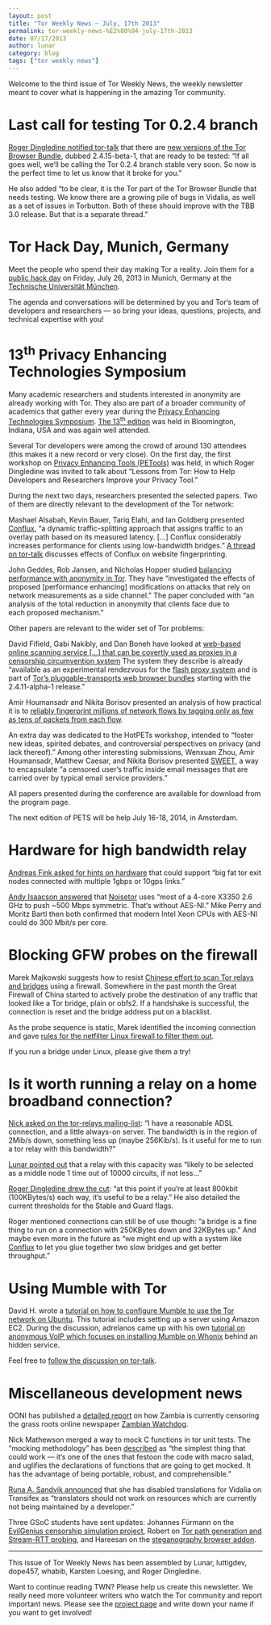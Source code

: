 ```yaml
---
layout: post
title: "Tor Weekly News — July, 17th 2013"
permalink: tor-weekly-news-%E2%80%94-july-17th-2013
date: 07/17/2013
author: lunar
category: blog
tags: ["tor weekly news"]
---
```


Welcome to the third issue of Tor Weekly News, the weekly newsletter meant to cover what is happening in the amazing Tor community.

# Last call for testing Tor 0.2.4 branch

[Roger Dingledine notified tor-talk](https://lists.torproject.org/pipermail/tor-talk/2013-July/028934.html) that there are [new versions of the Tor Browser Bundle](https://www.torproject.org/projects/torbrowser.html.en#Download-torbrowserbundlealpha), dubbed 2.4.15-beta-1, that are ready to be tested: “If all goes well, we‘ll be calling the Tor 0.2.4 branch stable very soon. So now is the perfect time to let us know that it broke for you.”

He also added “to be clear, it is the Tor part of the Tor Browser Bundle that needs testing. We know there are a growing pile of bugs in Vidalia, as well as a set of issues in Torbutton. Both of these should improve with the TBB 3.0 release. But that is a separate thread.”

# Tor Hack Day, Munich, Germany

Meet the people who spend their day making Tor a reality. Join them for a [public hack day](https://blog.torproject.org/blog/join-us-tor-hack-day-munich-germany) on Friday, July 26, 2013 in Munich, Germany at the [Technische Universität München](http://www.tum.de/).

The agenda and conversations will be determined by you and Tor‘s team of developers and researchers — so bring your ideas, questions, projects, and technical expertise with you!

# 13<sup>th</sup> Privacy Enhancing Technologies Symposium

Many academic researchers and students interested in anonymity are already working with Tor. They also are part of a broader community of academics that gather every year during the [Privacy Enhancing Technologies Symposium](http://petsymposium.org/). [The 13<sup>th</sup> edition](http://petsymposium.org/2013/program.php) was held in Bloomington, Indiana, USA and was again well attended.

Several Tor developers were among the crowd of around 130 attendees (this makes it a new record or very close). On the first day, the first workshop on [Privacy Enhancing Tools (PETools)](http://petools.soic.indiana.edu/) was held, in which Roger Dingledine was invited to talk about “Lessons from Tor: How to Help Developers and Researchers Improve your Privacy Tool.”

During the next two days, researchers presented the selected papers. Two of them are directly relevant to the development of the Tor network:

Mashael Alsabah, Kevin Bauer, Tariq Elahi, and Ian Goldberg presented [Conflux](http://freehaven.net/anonbib/papers/pets2013/paper_65.pdf), “a dynamic traffic-splitting approach that assigns traffic to an overlay path based on its measured latency. […] Conflux considerably increases performance for clients using low-bandwidth bridges.” [A thread on tor-talk](https://lists.torproject.org/pipermail/tor-talk/2013-July/028950.html) discusses effects of Conflux on website fingerprinting.

John Geddes, Rob Jansen, and Nicholas Hopper studied [balancing performance with anonymity in Tor](http://freehaven.net/anonbib/papers/pets2013/paper_80.pdf). They have “investigated the effects of proposed [performance enhancing] modifications on attacks that rely on network measurements as a side channel.” The paper concluded with “an analysis of the total reduction in anonymity that clients face due to  
each proposed mechanism.”

Other papers are relevant to the wider set of Tor problems:

David Fifield, Gabi Nakibly, and Dan Boneh have looked at [web-based online scanning service […] that can be covertly used as proxies in a censorship circumvention system](http://freehaven.net/anonbib/papers/pets2013/paper_29.pdf) The system they describe is already “available as an experimental rendezvous for the [flash proxy system](https://crypto.stanford.edu/flashproxy/) and is part of [Tor’s pluggable-transports web browser bundles](https://www.torproject.org/projects/obfsproxy.html#download) starting with the 2.4.11-alpha-1 release.”

Amir Houmansadr and Nikita Borisov presented an analysis of how practical it is to [reliably fingerprint millions of network flows by tagging only as few as tens of packets from each flow](http://freehaven.net/anonbib/papers/pets2013/paper_71.pdf).

An extra day was dedicated to the HotPETs workshop, intended to “foster new ideas, spirited debates, and controversial perspectives on privacy (and lack thereof).” Among other interesting submissions, Wenxuan Zhou, Amir Houmansadr, Matthew Caesar, and Nikita Borisov presented [SWEET](http://petsymposium.org/2013/papers/zhou-censorship.pdf), a way to encapsulate “a censored user’s traffic inside email messages that are carried over by typical email service providers.”

All papers presented during the conference are available for download from the program page.

The next edition of PETS will be help July 16-18, 2014, in Amsterdam.

# Hardware for high bandwidth relay

[Andreas Fink asked for hints on hardware](https://lists.torproject.org/pipermail/tor-relays/2013-July/002239.html) that could support “big fat tor exit nodes connected with multiple 1gbps or 10gps links.”

[Andy Isaacson answered](https://lists.torproject.org/pipermail/tor-relays/2013-July/002241.html) that [Noisetor](http://noisetor.net/) uses “most of a 4-core X3350 2.6 GHz to push ~500 Mbps symmetric. That‘s without AES-NI.” Mike Perry and Moritz Bartl then both confirmed that modern Intel Xeon CPUs with AES-NI could do 300 Mbit/s per core.

# Blocking GFW probes on the firewall

Marek Majkowski suggests how to resist [Chinese effort to scan Tor relays and bridges](http://www.cs.kau.se/philwint/pdf/foci2012.pdf) using a firewall. Somewhere in the past month the Great Firewall of China started to actively probe the destination of any traffic that looked like a Tor bridge, plain or obfs2. If a handshake is successful, the connection is reset and the bridge address put on a blacklist.

As the probe sequence is static, Marek identified the incoming connection and gave [rules for the netfilter Linux firewall to filter them out](https://lists.torproject.org/pipermail/tor-talk/2013-July/028897.html).

If you run a bridge under Linux, please give them a try!

# Is it worth running a relay on a home broadband connection?

[Nick asked on the tor-relays mailing-list](https://lists.torproject.org/pipermail/tor-relays/2013-July/002240.html): “I have a reasonable ADSL connection, and a little always-on server. The bandwidth is in the region of 2Mib/s down, something less up (maybe 256Kib/s). Is it useful for me to run a tor relay with this bandwidth?”

[Lunar pointed out](https://lists.torproject.org/pipermail/tor-relays/2013-July/002249.html) that a relay with this capacity was “likely to be selected as a middle node 1 time out of 10000 circuits, if not less…”

[Roger Dingledine drew the cut](https://lists.torproject.org/pipermail/tor-relays/2013-July/002255.html): “at this point if you‘re at least 800kbit (100KBytes/s) each way, it‘s useful to be a relay.” He also detailed the current thresholds for the Stable and Guard flags.

Roger mentioned connections can still be of use though: ”a bridge is a fine thing to run on a connection with 250KBytes down and 32KBytes up.” And maybe even more in the future as “we might end up with a system like [Conflux](http://freehaven.net/anonbib/papers/pets2013/paper_65.pdf) to let you glue together two slow bridges and get better throughput.”

# Using Mumble with Tor

David H. wrote a [tutorial on how to configure Mumble to use the Tor network on Ubuntu](http://huertanix.tumblr.com/post/55261352264/location-anonymous-voice-communication-a-step-by-step). This tutorial includes setting up a server using Amazon EC2. During the discussion, adrelanos came up with his own [tutorial on anonymous VoIP which focuses on installing Mumble on Whonix](https://whonix.org/wiki/Voip) behind an hidden service.

Feel free to [follow the discussion on tor-talk](https://lists.torproject.org/pipermail/tor-talk/2013-July/028939.html).

# Miscellaneous development news

OONI has published a [detailed report](https://ooni.torproject.org/zambia-a-country-under-deep-packet-inspection.html) on how Zambia is currently censoring the grass roots online newspaper [Zambian Watchdog](https://zambianwatchdog.com/).

Nick Mathewson merged a way to mock C functions in tor unit tests. The “mocking methodology” has been [described](https://trac.torproject.org/projects/tor/ticket/8949#comment:1) as “the simplest thing that could work — it‘s one of the ones that festoon the code with macro salad, and uglifies the declarations of functions that are going to get mocked. It has the advantage of being portable, robust, and comprehensible.”

[Runa A. Sandvik announced](https://lists.torproject.org/pipermail/tor-dev/2013-July/005129.html) that she has disabled translations for Vidalia on Transifex as “translators should not work on resources which are currently not being maintained by a developer.”

Three GSoC students have sent updates: Johannes Fürmann on the [EvilGenius censorship simulation project](https://lists.torproject.org/pipermail/tor-dev/2013-July/005140.html), Robert on [Tor path generation and Stream-RTT probing](https://lists.torproject.org/pipermail/tor-dev/2013-July/005141.html), and Hareesan on the [steganography browser addon](https://lists.torproject.org/pipermail/tor-dev/2013-July/005143.html).

* * *

This issue of Tor Weekly News has been assembled by Lunar, luttigdev, dope457, whabib, Karsten Loesing, and Roger Dingledine.

Want to continue reading TWN? Please help us create this newsletter. We really need more volunteer writers who watch the Tor community and report important news. Please see the [project page](https://trac.torproject.org/projects/tor/wiki/TorWeeklyNews) and write down your name if you want to get involved!

